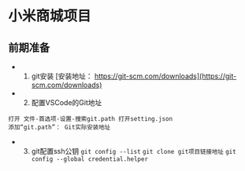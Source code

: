 # 小米商城项目

## 前期准备
* 1. git安装
[安装地址： https://git-scm.com/downloads](https://git-scm.com/downloads)
* 2. 配置VSCode的Git地址
```
打开 文件-首选项-设置-搜索git.path 打开setting.json
添加“git.path”： Git实际安装地址
```
* 3. git配置ssh公钥
`git config --list`
`git clone git项目链接地址`
`git config --global credential.helper`